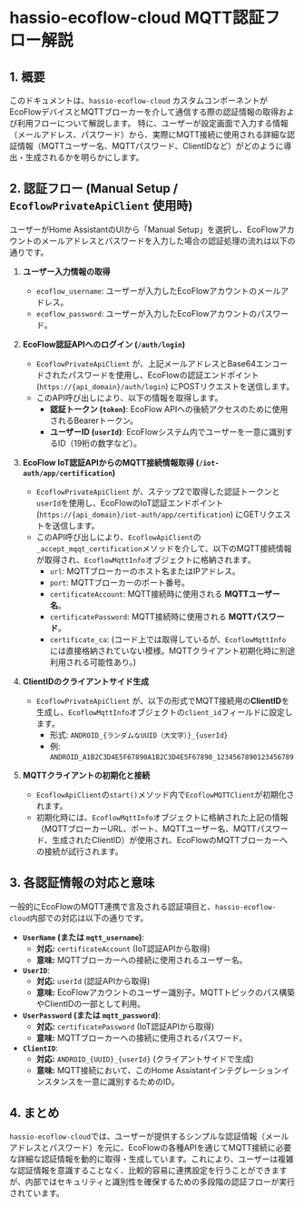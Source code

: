 # hassio-ecoflow-cloud MQTT認証フロー解説

## 1. 概要

このドキュメントは、`hassio-ecoflow-cloud` カスタムコンポーネントがEcoFlowデバイスとMQTTブローカーを介して通信する際の認証情報の取得および利用フローについて解説します。
特に、ユーザーが設定画面で入力する情報（メールアドレス、パスワード）から、実際にMQTT接続に使用される詳細な認証情報（MQTTユーザー名、MQTTパスワード、ClientIDなど）がどのように導出・生成されるかを明らかにします。

## 2. 認証フロー (Manual Setup / `EcoflowPrivateApiClient` 使用時)

ユーザーがHome AssistantのUIから「Manual Setup」を選択し、EcoFlowアカウントのメールアドレスとパスワードを入力した場合の認証処理の流れは以下の通りです。

1.  **ユーザー入力情報の取得**
    *   `ecoflow_username`: ユーザーが入力したEcoFlowアカウントのメールアドレス。
    *   `ecoflow_password`: ユーザーが入力したEcoFlowアカウントのパスワード。

2.  **EcoFlow認証APIへのログイン (`/auth/login`)**
    *   `EcoflowPrivateApiClient` が、上記メールアドレスとBase64エンコードされたパスワードを使用し、EcoFlowの認証エンドポイント (`https://{api_domain}/auth/login`) にPOSTリクエストを送信します。
    *   このAPI呼び出しにより、以下の情報を取得します。
        *   **認証トークン (`token`)**: EcoFlow APIへの後続アクセスのために使用されるBearerトークン。
        *   **ユーザーID (`userId`)**: EcoFlowシステム内でユーザーを一意に識別するID（19桁の数字など）。

3.  **EcoFlow IoT認証APIからのMQTT接続情報取得 (`/iot-auth/app/certification`)**
    *   `EcoflowPrivateApiClient` が、ステップ2で取得した認証トークンと`userId`を使用し、EcoFlowのIoT認証エンドポイント (`https://{api_domain}/iot-auth/app/certification`) にGETリクエストを送信します。
    *   このAPI呼び出しにより、`EcoflowApiClient`の`_accept_mqqt_certification`メソッドを介して、以下のMQTT接続情報が取得され、`EcoflowMqttInfo`オブジェクトに格納されます。
        *   `url`: MQTTブローカーのホスト名またはIPアドレス。
        *   `port`: MQTTブローカーのポート番号。
        *   `certificateAccount`: MQTT接続時に使用される **MQTTユーザー名**。
        *   `certificatePassword`: MQTT接続時に使用される **MQTTパスワード**。
        *   `certificate_ca`: (コード上では取得しているが、`EcoflowMqttInfo` には直接格納されていない模様。MQTTクライアント初期化時に別途利用される可能性あり。)

4.  **ClientIDのクライアントサイド生成**
    *   `EcoflowPrivateApiClient` が、以下の形式でMQTT接続用の**ClientID**を生成し、`EcoflowMqttInfo`オブジェクトの`client_id`フィールドに設定します。
        *   形式: `ANDROID_{ランダムなUUID（大文字）}_{userId}`
        *   例: `ANDROID_A1B2C3D4E5F67890A1B2C3D4E5F67890_1234567890123456789`

5.  **MQTTクライアントの初期化と接続**
    *   `EcoflowApiClient`の`start()`メソッド内で`EcoflowMQTTClient`が初期化されます。
    *   初期化時には、`EcoflowMqttInfo`オブジェクトに格納された上記の情報（MQTTブローカーURL、ポート、MQTTユーザー名、MQTTパスワード、生成されたClientID）が使用され、EcoFlowのMQTTブローカーへの接続が試行されます。

## 3. 各認証情報の対応と意味

一般的にEcoFlowのMQTT連携で言及される認証項目と、`hassio-ecoflow-cloud`内部での対応は以下の通りです。

*   **`UserName` (または `mqtt_username`)**:
    *   **対応:** `certificateAccount` (IoT認証APIから取得)
    *   **意味:** MQTTブローカーへの接続に使用されるユーザー名。
*   **`UserID`**:
    *   **対応:** `userId` (認証APIから取得)
    *   **意味:** EcoFlowアカウントのユーザー識別子。MQTTトピックのパス構築やClientIDの一部として利用。
*   **`UserPassword` (または `mqtt_password`)**:
    *   **対応:** `certificatePassword` (IoT認証APIから取得)
    *   **意味:** MQTTブローカーへの接続に使用されるパスワード。
*   **`ClientID`**:
    *   **対応:** `ANDROID_{UUID}_{userId}` (クライアントサイドで生成)
    *   **意味:** MQTT接続において、このHome Assistantインテグレーションインスタンスを一意に識別するためのID。

## 4. まとめ

`hassio-ecoflow-cloud`では、ユーザーが提供するシンプルな認証情報（メールアドレスとパスワード）を元に、EcoFlowの各種APIを通じてMQTT接続に必要な詳細な認証情報を動的に取得・生成しています。これにより、ユーザーは複雑な認証情報を意識することなく、比較的容易に連携設定を行うことができますが、内部ではセキュリティと識別性を確保するための多段階の認証フローが実行されています。